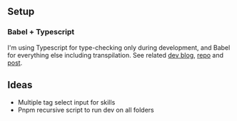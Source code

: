 ## Setup
### Babel + Typescript
I'm using Typescript for type-checking only during development, and Babel for everything else including transpilation. See related [dev blog](https://devblogs.microsoft.com/typescript/typescript-and-babel-7/), [repo](https://github.com/Microsoft/TypeScript-Babel-Starter) and [post](https://iamturns.com/typescript-babel/).

## Ideas
 - Multiple tag select input for skills
 - Pnpm recursive script to run dev on all folders